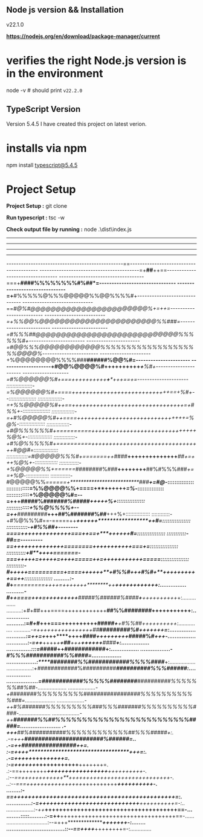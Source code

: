 ## Node js version && Installation 

v22.1.0 

**https://nodejs.org/en/download/package-manager/current**

# verifies the right Node.js version is in the environment
node -v # should print `v22.2.0`


## TypeScript Version

Version 5.4.5
I have created this project on latest verion.
# installs via npm
npm install typescript@5.4.5

# Project Setup 

**Project Setup :**  git clone 

**Run typescript :** tsc -w

**Check output file by running :** node .\dist\index.js


------------------------------------------------------------------------------------------
------------------------------------------------------------------------------------------
------------------------------------------------------------------------------------------
------------------------------------------------------------------------------------------
------------------------------------------------==----------------------------------------
-----------------------------------------=+****##****++==---------------------------------
-----------------------------------===+**####%%%%%%%%#%##*=-------------------------------
-------------------------------=+**#%%%%%@%%%@@@@@%%@@%%%%#+------------------------------
-----------------------------==*#@%#@@@@@@@@@@@@@@@@@@@@@@@%+=++=-------------------------
-------------------------=+****%%@@%@@@@@@@@@@@@@@@@@@@@@@@%%###*=------------------------
-----------------------=*#%%%##@@@@@@@@@@@@@@@@@@@@@@@@@@@@%%%%%%#+-----------------------
----------------------=#@@%%%@@@@@@@@@@@@%%%%%%%%%%%%%%%%%%%%@@@@%*-----------------------
---------------------+%@@@@@@@@%%%%###******************######%@@%#=----------------------
--------------------+#@@%@@@@%#**+++++++++**+*****************+**%#+----------------------
-------------------=#%@@@@@@%#*+===++++++++++*******+*******+++==+**=---------------------
:::::::::::::::::-=*%@@@@@@%#*+====+++++++++++++*+++++++++++++++==+%#+--::::::::::::::::::
::::::::::::::::-=+%%@@@@@%#*++==++++++++++++++++++++++++++++++++=+#%%+-::::::::::::::::::
:::::::::::::::-=+#%@@@@@%#*++====++++++++++++++++++++++*+++++++++=*%@%*-:::::::::::::::::
:::::::::::::::-+#@%%%%%%#*+==========++++++++++++++++++++++++++++++*%@%+-::::::::::::::::
::::::::::::::-+#%@%%%%%#*+==========++++++++++++++++++++++++++++++++#@@#=::::::::::::::::
::::::::::::::=#@@@@@%%%#+=======++*####***++++++++++++++***##***+=+++%@%+-:::::::::::::::
:::::::::::::-+%@@@@@%%*+======*########%###**++++++++**##%#%%%###*+==+%@*-:::::::::::::::
:::::::::::::-#@@@@@%%*======+**************************###**********+=#@*-:::::::::::::::
:::::::::::::=%%@@@@%%+====+**+****************+++++******************=*%*-:::::::::::::::
:::::::::::::+%@@@@@%#=--=+++****#####%####************###%#####***+++++%+::::::::::::::::
:::::::::::::+%%@%%%%+--=++***####*#**#**###*****+++**##%#######%##**+++%+::::::::::::::::
::::::::::::-+#%@%%%#==-=====++****************++++++*****************++#=::::::::::::::::
::::::::::::-+*#%%##+--------====++++++++++++++===++==+***********++++++#=::::::::::::::::
:::::::::::-******##==---------==++++++++++++++========**+++++++++++===+*=::::::::::::::::
:::::::::::+#**++++*=======-===+++++=++++*+=++++=====++=+*++++++++++====*=::::::::::::::::
::::::::::-*#*+++*++==========+====++++++**+*#%%#+++#%#*+**++++++++++==+*+::::::::::::::::
.........:-*#*+****=========++++=++++*+++********++**********+++++++++++*+:...............
..........-*#****++====+++=+++++++++****#####%######%####**+**++++++++++*+:...............
..........:+#+##+++====++++++++++++**##%%##***********######***+++++++++++:...............
..........:=#*+*#+++===++++++++++**#####*********+****+**#%%##**++++++++++:...............
...........-**=+++**+++++++++++++**##***#####********##****##%#***+++++++=:...............
...........:=++=+***+++****+++**+*###*#*******+++++++++*#####%#*******+++-................
............:-=++***++++*+******+*##*****+++****+*+++++****####*********+:................
..............:::=***************#####****++**########******####********+:................
.................-**************#%%%####*******#*###******###%%####*****=.................
.................:****###**#*####%%######*#******#******####%%%%####***+:.................
.................:+*######*######%##########*****##**########%%%######*:..................
..................=*############%%%%%########**###*#######%%%%%%%##%##-...................
..................-+*########%%%%%%%%%#################%%%%%%%%%%%###=....................
..................-++*#%#######%%%%%%%%%###%%%#######%%%%%%%%%%####*-.....................
..................-++****#######%%##%%%%%%%%%%%%%%%%%%%%%%%%%#####=.......................
                 .-+++******##%###########%%%%%%%%%%%%##%%%#####+:.                       
                 .-=+++*********#######################%######*=..                        
                 .-=++********************################**++=.                          
                 :-=++++**********************************+++=:.                          
                .-=+++++*****++++***********************+++++=.                           
                :-=++++++*****++++++++++++************+++++++=.                           
              .:-==++++++++****+++++++++++++++++***++++++++++-.                           
            .:--==++++++++++++**+++++++++++++++++++++++++++++-.                           
         ..:--===++++++++++++++++*++++++++++*******++++++++++-.                           
    ........:-==+++++++++++++++++++++++++++++++++++++++++++++=:.                          
..............:-=+++++*+++++++++++++++++++++*++****++++++++++=-:..                        
..................:-++***+++++++++++++++++++++++++++++++++++++==-...                      
........:::::.........:-=++**+++++++++++++++++++++++++++++++++==-......                   
...........................:--=+++**********************+++++++-:........                 
.................................::--==++++*********++++++++=-:..............            
